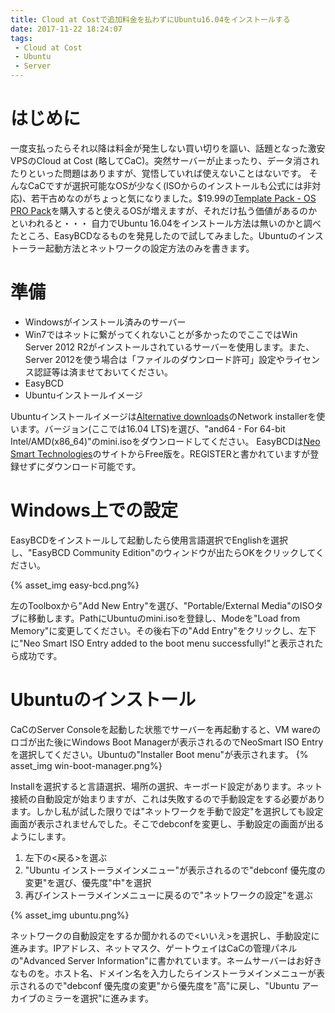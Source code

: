 ```yaml
---
title: Cloud at Costで追加料金を払わずにUbuntu16.04をインストールする
date: 2017-11-22 18:24:07
tags: 
 - Cloud at Cost
 - Ubuntu
 - Server
---
```


# はじめに
一度支払ったらそれ以降は料金が発生しない買い切りを謳い、話題となった激安VPSのCloud at Cost (略してCaC)。突然サーバーが止まったり、データ消されたりといった問題はありますが、覚悟していれば使えないことはないです。
そんなCaCですが選択可能なOSが少なく(ISOからのインストールも公式には非対応)、若干古めなのがちょっと気になりました。$19.99の[Template Pack - OS PRO Pack](https://members.cloudatcost.com/order.php?step=0&productGroup=18)を購入すると使えるOSが増えますが、それだけ払う価値があるのかといわれると・・・
自力でUbuntu 16.04をインストール方法は無いのかと調べたところ、EasyBCDなるものを発見したので試してみました。Ubuntuのインストーラー起動方法とネットワークの設定方法のみを書きます。

# 準備
- Windowsがインストール済みのサーバー
 - Win7ではネットに繋がってくれないことが多かったのでここではWin Server 2012 R2がインストールされているサーバーを使用します。また、Server 2012を使う場合は「ファイルのダウンロード許可」設定やライセンス認証等は済ませておいてください。
- EasyBCD
- Ubuntuインストールイメージ

Ubuntuインストールイメージは[Alternative downloads](https://www.ubuntu.com/download/alternative-downloads)のNetwork installerを使います。バージョン(ここでは16.04 LTS)を選び、"and64 - For 64-bit Intel/AMD(x86_64)"のmini.isoをダウンロードしてください。
EasyBCDは[Neo Smart Technologies](https://neosmart.net/EasyBCD/)のサイトからFree版を。REGISTERと書かれていますが登録せずにダウンロード可能です。

# Windows上での設定

EasyBCDをインストールして起動したら使用言語選択でEnglishを選択し、"EasyBCD Community Edition"のウィンドウが出たらOKをクリックしてください。

{% asset_img easy-bcd.png%}

左のToolboxから"Add New Entry"を選び、"Portable/External Media"のISOタブに移動します。PathにUbuntuのmini.isoを登録し、Modeを"Load from Memory"に変更してください。その後右下の"Add Entry"をクリックし、左下に"Neo Smart ISO Entry added to the boot menu successfully!"と表示されたら成功です。

# Ubuntuのインストール
CaCのServer Consoleを起動した状態でサーバーを再起動すると、VM wareのロゴが出た後にWindows Boot Managerが表示されるのでNeoSmart ISO Entryを選択してください。Ubuntuの"Installer Boot menu"が表示されます。
{% asset_img win-boot-manager.png%}

Installを選択すると言語選択、場所の選択、キーボード設定があります。ネット接続の自動設定が始まりますが、これは失敗するので手動設定をする必要があります。しかし私が試した限りでは"ネットワークを手動で設定"を選択しても設定画面が表示されませんでした。そこでdebconfを変更し、手動設定の画面が出るようにします。

1. 左下の<戻る>を選ぶ
1. "Ubuntu インストーラメインメニュー"が表示されるので"debconf 優先度の変更"を選び、優先度"中"を選択
1. 再びインストーラメインメニューに戻るので"ネットワークの設定"を選ぶ

{% asset_img ubuntu.png%}

ネットワークの自動設定をするか聞かれるので<いいえ>を選択し、手動設定に進みます。IPアドレス、ネットマスク、ゲートウェイはCaCの管理パネルの"Advanced Server Information"に書かれています。ネームサーバーはお好きなものを。ホスト名、ドメイン名を入力したらインストーラメインメニューが表示されるので"debconf 優先度の変更"から優先度を"高"に戻し、"Ubuntu アーカイブのミラーを選択"に進みます。



